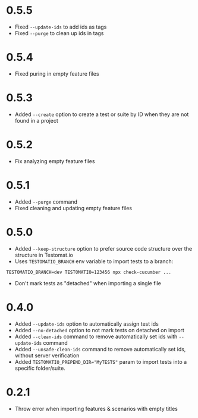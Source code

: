# 0.5.5

* Fixed `--update-ids` to add ids as tags
* Fixed `--purge` to clean up ids in tags

# 0.5.4

* Fixed puring in empty feature files

# 0.5.3

- Added `--create` option to create a test or suite by ID when they are not found in a project

# 0.5.2

* Fix analyzing empty feature files

# 0.5.1

* Added `--purge` command
* Fixed cleaning and updating empty feature files

# 0.5.0

* Added `--keep-structure` option to prefer source code structure over the structure in Testomat.io
* Uses `TESTOMATIO_BRANCH` env variable to import tests to a branch:

```
TESTOMATIO_BRANCH=dev TESTOMATIO=123456 npx check-cucumber ...
```
* Don't mark tests as "detached" when importing a single file

# 0.4.0

* Added `--update-ids` option to automatically assign test ids
* Added `--no-detached` option to not mark tests on detached on import
* Added `--clean-ids` command to remove automatically set ids with `--update-ids` command
* Added `--unsafe-clean-ids` command to remove automatically set ids, without server verification
* Added `TESTOMATIO_PREPEND_DIR="MyTESTS"` param to import tests into a specific folder/suite.

# 0.2.1

* Throw error when importing features & scenarios with empty titles
